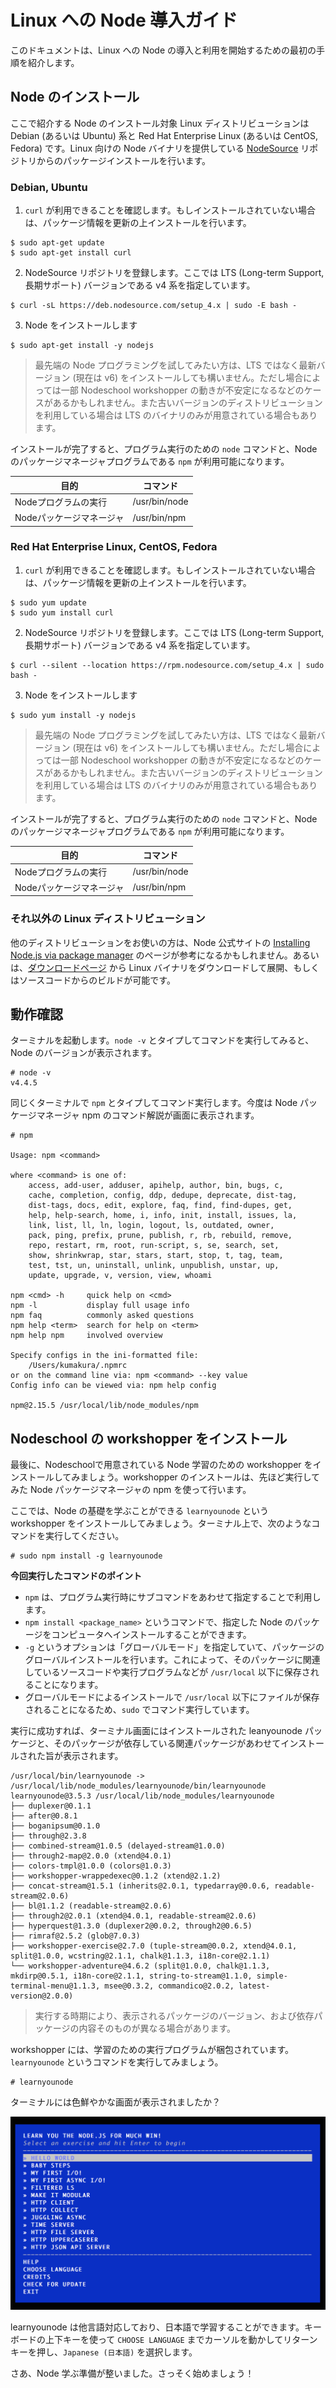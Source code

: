 # Linux への Node 導入ガイド

このドキュメントは、Linux への Node の導入と利用を開始するための最初の手順を紹介します。


## Node のインストール

ここで紹介する Node のインストール対象 Linux ディストリビューションは Debian (あるいは Ubuntu) 系と Red Hat Enterprise Linux (あるいは CentOS, Fedora) です。Linux 向けの Node バイナリを提供している [NodeSource](https://nodesource.com/) リポジトリからのパッケージインストールを行います。

### Debian, Ubuntu

1. `curl` が利用できることを確認します。もしインストールされていない場合は、パッケージ情報を更新の上インストールを行います。

```
$ sudo apt-get update
$ sudo apt-get install curl
```

2. NodeSource リポジトリを登録します。ここでは LTS (Long-term Support, 長期サポート) バージョンである v4 系を指定しています。

```
$ curl -sL https://deb.nodesource.com/setup_4.x | sudo -E bash -
```

3. Node をインストールします

```
$ sudo apt-get install -y nodejs
```

> 最先端の Node プログラミングを試してみたい方は、LTS ではなく最新バージョン (現在は v6) をインストールしても構いません。ただし場合によっては一部 Nodeschool workshopper の動きが不安定になるなどのケースがあるかもしれません。また古いバージョンのディストリビューションを利用している場合は LTS のバイナリのみが用意されている場合もあります。

インストールが完了すると、プログラム実行のための `node` コマンドと、Node のパッケージマネージャプログラムである `npm` が利用可能になります。

目的 | コマンド
---- |  ----
Nodeプログラムの実行 | /usr/bin/node
Nodeパッケージマネージャ | /usr/bin/npm


### Red Hat Enterprise Linux, CentOS, Fedora

1. `curl` が利用できることを確認します。もしインストールされていない場合は、パッケージ情報を更新の上インストールを行います。

```
$ sudo yum update
$ sudo yum install curl
```

2. NodeSource リポジトリを登録します。ここでは LTS (Long-term Support, 長期サポート) バージョンである v4 系を指定しています。

```
$ curl --silent --location https://rpm.nodesource.com/setup_4.x | sudo bash -
```

3. Node をインストールします

```
$ sudo yum install -y nodejs
```

> 最先端の Node プログラミングを試してみたい方は、LTS ではなく最新バージョン (現在は v6) をインストールしても構いません。ただし場合によっては一部 Nodeschool workshopper の動きが不安定になるなどのケースがあるかもしれません。また古いバージョンのディストリビューションを利用している場合は LTS のバイナリのみが用意されている場合もあります。

インストールが完了すると、プログラム実行のための `node` コマンドと、Node のパッケージマネージャプログラムである `npm` が利用可能になります。

目的 | コマンド
---- |  ----
Nodeプログラムの実行 | /usr/bin/node
Nodeパッケージマネージャ | /usr/bin/npm


### それ以外の Linux ディストリビューション

他のディストリビューションをお使いの方は、Node 公式サイトの [Installing Node.js via package manager](https://nodejs.org/en/download/package-manager) のページが参考になるかもしれません。あるいは、[ダウンロードページ](https://nodejs.org/en/download/) から Linux バイナリをダウンロードして展開、もしくはソースコードからのビルドが可能です。


## 動作確認

ターミナルを起動します。`node -v` とタイプしてコマンドを実行してみると、Node のバージョンが表示されます。

```shell
# node -v
v4.4.5
```

同じくターミナルで `npm` とタイプしてコマンド実行します。今度は Node パッケージマネージャ npm のコマンド解説が画面に表示されます。

```
# npm

Usage: npm <command>

where <command> is one of:
    access, add-user, adduser, apihelp, author, bin, bugs, c,
    cache, completion, config, ddp, dedupe, deprecate, dist-tag,
    dist-tags, docs, edit, explore, faq, find, find-dupes, get,
    help, help-search, home, i, info, init, install, issues, la,
    link, list, ll, ln, login, logout, ls, outdated, owner,
    pack, ping, prefix, prune, publish, r, rb, rebuild, remove,
    repo, restart, rm, root, run-script, s, se, search, set,
    show, shrinkwrap, star, stars, start, stop, t, tag, team,
    test, tst, un, uninstall, unlink, unpublish, unstar, up,
    update, upgrade, v, version, view, whoami

npm <cmd> -h     quick help on <cmd>
npm -l           display full usage info
npm faq          commonly asked questions
npm help <term>  search for help on <term>
npm help npm     involved overview

Specify configs in the ini-formatted file:
    /Users/kumakura/.npmrc
or on the command line via: npm <command> --key value
Config info can be viewed via: npm help config

npm@2.15.5 /usr/local/lib/node_modules/npm
```



## Nodeschool の workshopper をインストール

最後に、Nodeschoolで用意されている Node 学習のための workshopper をインストールしてみましょう。workshopper のインストールは、先ほど実行してみた Node パッケージマネージャの npm を使って行います。

ここでは、Node の基礎を学ぶことができる `learnyounode` という workshopper をインストールしてみましょう。ターミナル上で、次のようなコマンドを実行してください。

```
# sudo npm install -g learnyounode
```

**今回実行したコマンドのポイント**

* `npm` は、プログラム実行時にサブコマンドをあわせて指定することで利用します。
* `npm install <package_name>` というコマンドで、指定した Node のパッケージをコンピュータへインストールすることができます。
* `-g` というオプションは「グローバルモード」を指定していて、パッケージのグローバルインストールを行います。これによって、そのパッケージに関連しているソースコードや実行プログラムなどが `/usr/local` 以下に保存されることになります。
* グローバルモードによるインストールで `/usr/local` 以下にファイルが保存されることになるため、`sudo` でコマンド実行しています。

実行に成功すれば、ターミナル画面にはインストールされた leanyounode パッケージと、そのパッケージが依存している関連パッケージがあわせてインストールされた旨が表示されます。

```
/usr/local/bin/learnyounode -> /usr/local/lib/node_modules/learnyounode/bin/learnyounode
learnyounode@3.5.3 /usr/local/lib/node_modules/learnyounode
├── duplexer@0.1.1
├── after@0.8.1
├── boganipsum@0.1.0
├── through@2.3.8
├── combined-stream@1.0.5 (delayed-stream@1.0.0)
├── through2-map@2.0.0 (xtend@4.0.1)
├── colors-tmpl@1.0.0 (colors@1.0.3)
├── workshopper-wrappedexec@0.1.2 (xtend@2.1.2)
├── concat-stream@1.5.1 (inherits@2.0.1, typedarray@0.0.6, readable-stream@2.0.6)
├── bl@1.1.2 (readable-stream@2.0.6)
├── through2@2.0.1 (xtend@4.0.1, readable-stream@2.0.6)
├── hyperquest@1.3.0 (duplexer2@0.0.2, through2@0.6.5)
├── rimraf@2.5.2 (glob@7.0.3)
├── workshopper-exercise@2.7.0 (tuple-stream@0.0.2, xtend@4.0.1, split@1.0.0, wcstring@2.1.1, chalk@1.1.3, i18n-core@2.1.1)
└── workshopper-adventure@4.6.2 (split@1.0.0, chalk@1.1.3, mkdirp@0.5.1, i18n-core@2.1.1, string-to-stream@1.1.0, simple-terminal-menu@1.1.3, msee@0.3.2, commandico@2.0.2, latest-version@2.0.0)
```

> 実行する時期により、表示されるパッケージのバージョン、および依存パッケージの内容そのものが異なる場合があります。

workshopper には、学習のための実行プログラムが梱包されています。 `learnyounode` というコマンドを実行してみましょう。

```
# learnyounode
```

ターミナルには色鮮やかな画面が表示されましたか？

![learnyounode](learnyounode.png)

learnyounode は他言語対応しており、日本語で学習することができます。キーボードの上下キーを使って `CHOOSE LANGUAGE` までカーソルを動かしてリターンキーを押し、`Japanese (日本語)` を選択します。

さあ、Node 学ぶ準備が整いました。さっそく始めましょう！
